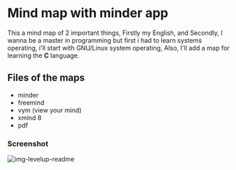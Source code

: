 # Mind map with minder app

This a mind map of 2 important things, Firstly my English, and Secondly, I wanna be a master in programming but first i had to learn systems operating, i'll start with GNU/Linux system operating, Also, I'll add a map for learning the **C** language.

## Files of the maps 
- minder
- freemind
- vym (view your mind)
- xmind 8
- pdf

### Screenshot
<p align="center"></p>
<img src="https://i.ibb.co/bBDyyY2/img-levelup-readme.png" alt="img-levelup-readme" border="0">
